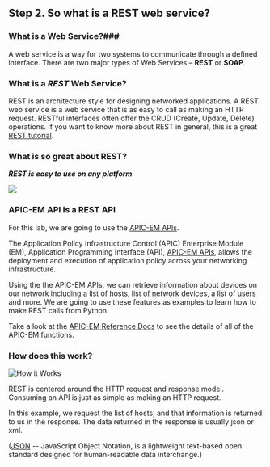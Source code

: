 ## Step 2. So what is a REST web service?

### What is a Web Service?###

A web service is a way for two systems to communicate through a defined interface.
There are two major types of Web Services – **REST** or **SOAP**.

### What is a *REST* Web Service? ###

REST is an architecture style for designing networked applications.
A REST web service is a web service that is as easy to call as making an HTTP request.
RESTful interfaces often offer the CRUD (Create, Update, Delete) operations.
If you want to know more about REST in general, this is a great <a href="http://rest.elkstein.org" target="_blank">REST tutorial</a>.


### What is so great about REST?  ###

***REST is easy to use on any platform***

![](/posts/files/coding-101-rest-basics-ga/assets/images/RESTisGreat.jpg)

### APIC-EM API is a REST API  ###

For this lab, we are going to use the <a href="https://developer.cisco.com/site/apic-em/" target="_blank">APIC-EM APIs</a>.

The Application Policy Infrastructure Control (APIC) Enterprise Module (EM),  Application Programming Interface (API), <a href="https://developer.cisco.com/site/apic-em/" target="_blank">APIC-EM APIs</a>, allows the deployment and execution of application policy across your networking infrastructure.

Using the the APIC-EM APIs, we can retrieve information about devices on our network including a list of hosts, list of network devices, a list of users and more.  We are going to use these features as examples to learn how to make REST calls from Python.

Take a look at the <a href="http://devnetapic.cisco.com/" target="_blank">APIC-EM Reference Docs</a> to see the details of all of the APIC-EM functions.


### How does this work?

![](/posts/files/coding-101-rest-basics-ga/assets/images/howitworks.jpg "How it Works")

REST is centered around the HTTP request and response model.  Consuming an API is just as simple as making an HTTP request.

In this example, we request the list of hosts, and that information is returned to us in the response.  The data returned in the response is usually json or xml.

(<a href="http://www.json.org/" target="_blank">JSON</a> -- JavaScript Object Notation, is a lightweight text-based open standard designed for human-readable data interchange.)
